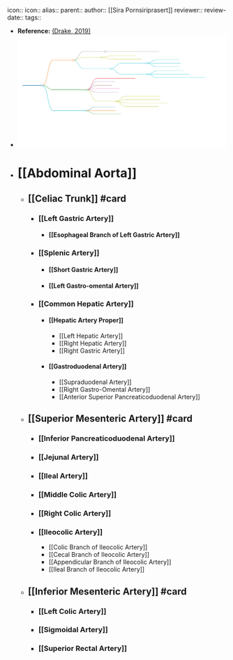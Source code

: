 icon:: 
icon::
alias::
parent::
author:: [[Sira Pornsiriprasert]] 
reviewer::
review-date::
tags::

- **Reference:** [(Drake, 2019)]([[References/drakeGraysAnatomyStudents2019]])
- ![Abdominal Arterial Supply.svg](../assets/Abdominal_Arterial_Supply_1749717485251_0.svg)
- # [[Abdominal Aorta]]
	- ## [[Celiac Trunk]] #card
		- ### [[Left Gastric Artery]]
			- #### [[Esophageal Branch of Left Gastric Artery]]
		- ### [[Splenic Artery]]
			- #### [[Short Gastric Artery]]
			- #### [[Left Gastro-omental Artery]]
		- ### [[Common Hepatic Artery]]
			- #### [[Hepatic Artery Proper]]
				- [[Left Hepatic Artery]]
				- [[Right Hepatic Artery]]
				- [[Right Gastric Artery]]
			- #### [[Gastroduodenal Artery]]
				- [[Supraduodenal Artery]]
				- [[Right Gastro-Omental Artery]]
				- [[Anterior Superior Pancreaticoduodenal Artery]]
	- ## [[Superior Mesenteric Artery]] #card
		- ### [[Inferior Pancreaticoduodenal Artery]]
		- ### [[Jejunal Artery]]
		- ### [[Ileal Artery]]
		- ### [[Middle Colic Artery]]
		- ### [[Right Colic Artery]]
		- ### [[Ileocolic Artery]]
			- [[Colic Branch of Ileocolic Artery]]
			- [[Cecal Branch of Ileocolic Artery]]
			- [[Appendicular Branch of Ileocolic Artery]]
			- [[Ileal Branch of Ileocolic Artery]]
	- ## [[Inferior Mesenteric Artery]] #card
		- ### [[Left Colic Artery]]
		- ### [[Sigmoidal Artery]]
		- ### [[Superior Rectal Artery]]